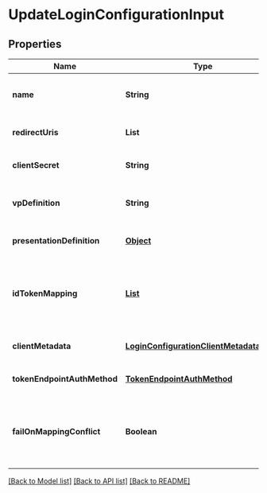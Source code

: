 # UpdateLoginConfigurationInput

## Properties

| Name                        | Type                                                                                  | Description                                                                 | Notes                        |
| --------------------------- | ------------------------------------------------------------------------------------- | --------------------------------------------------------------------------- | ---------------------------- |
| **name**                    | **String**                                                                            | User defined login configuration name                                       | [optional] [default to null] |
| **redirectUris**            | **List**                                                                              | OAuth 2.0 Redirect URIs                                                     | [optional] [default to null] |
| **clientSecret**            | **String**                                                                            | OAuth2 client secret                                                        | [optional] [default to null] |
| **vpDefinition**            | **String**                                                                            | VP definition in JSON stringify format                                      | [optional] [default to null] |
| **presentationDefinition**  | [**Object**](.md)                                                                     | Presentation Definition                                                     | [optional] [default to null] |
| **idTokenMapping**          | [**List**](IdTokenMapping_inner.md)                                                   | Fields name/path mapping between the vp_token and the id_token              | [optional] [default to null] |
| **clientMetadata**          | [**LoginConfigurationClientMetadataInput**](LoginConfigurationClientMetadataInput.md) |                                                                             | [optional] [default to null] |
| **tokenEndpointAuthMethod** | [**TokenEndpointAuthMethod**](TokenEndpointAuthMethod.md)                             |                                                                             | [optional] [default to null] |
| **failOnMappingConflict**   | **Boolean**                                                                           | Interrupts login process if duplications of data fields names will be found | [optional] [default to null] |

[[Back to Model list]](../README.md#documentation-for-models) [[Back to API list]](../README.md#documentation-for-api-endpoints) [[Back to README]](../README.md)
